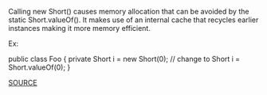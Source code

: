 Calling new Short() causes memory allocation that can be avoided by the static Short.valueOf(). It makes use of an internal cache that recycles earlier instances making it more memory efficient.

Ex:

public class Foo {
	private Short i = new Short(0); // change to Short i = Short.valueOf(0);
}

[SOURCE](https://pmd.github.io/pmd-5.3.3/pmd-java/rules/java/migrating.html#ShortInstantiation)
